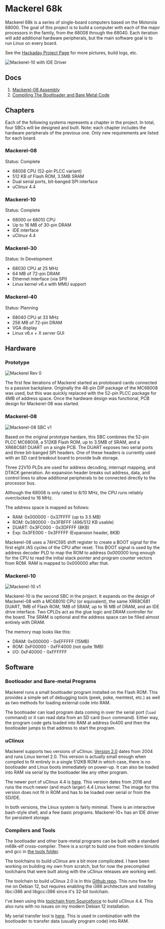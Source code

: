 # Mackerel 68k

Mackerel 68k is a series of single-board computers based on the Motorola 68000. The goal of this project is to build a computer with each of the major processors in the family, from the 68008 through the 68040. Each iteration will add additional hardware peripherals, but the main software goal is to run Linux on every board.

See the [Hackaday Project Page](https://hackaday.io/project/183861-mackerel-68k-computer) for more pictures, build logs, etc.

![Mackerel-10 with IDE Driver](media/images/mackerel-10-v1-with-drive.jpg)

## Docs

1. [Mackerel-08 Assembly](docs/mackerel-08-board-assembly.md)
2. [Compiling The Bootloader and Bare Metal Code](docs/compiling-bootloader.md)

## Chapters

Each of the following systems represents a chapter in the project. In total, four SBCs will be designed and built. Note: each chapter includes the hardware peripherals of the previous one. Only new requirements are listed for each board.

### Mackerel-08
Status: Complete

- 68008 CPU (52-pin PLCC variant)
- 512 KB of Flash ROM, 3.5MB SRAM
- Dual serial ports, bit-banged SPI interface
- uClinux 4.4

### Mackerel-10
Status: Complete

- 68000 or 68010 CPU
- Up to 16 MB of 30-pin DRAM
- IDE interface
- uClinux 4.4

### Mackerel-30
Status: In Development

- 68030 CPU at 25 MHz
- 64 MB of 72-pin DRAM
- Ethernet interface (via SPI)
- Linux kernel v6.x with MMU support

### Mackerel-40
Status: Planning

- 68040 CPU at 33 MHz
- 256 MB of 72-pin DRAM
- VGA display
- Linux v6.x + X server GUI

## Hardware

### Prototype

![Mackerel Rev 0](media/images/mackerel-08-rev0.jpg)

The first few iterations of Mackerel started as protoboard cards connected to a passive backplane. Originally the 48-pin DIP package of the MC68008 was used, but this was quickly replaced with the 52-pin PLCC package for 4MB of address space. Once the hardware design was functional, PCB design for Mackerel-08 was started.

### Mackerel-08

![Mackerel-08 SBC v1](media/images/mackerel-08-v1.1_cropped.jpg)

Based on the original prototype hardare, this SBC combines the 52-pin PLCC MC68008, a 512KB Flash ROM, up to 3.5MB of SRAM, and a XR68C681 DUART on a single PCB. The DUART exposes two serial ports and three bit-banged SPI headers. One of these headers is currently used with an SD card breakout board to provide bulk storage.

Three 22V10 PLDs are used for address decoding, interrupt mapping, and DTACK generation. An expansion header breaks out address, data, and control lines to allow additional peripherals to be connected directly to the processor bus.

Although the 68008 is only rated to 8/10 MHz, the CPU runs reliably overclocked to 16 MHz.

The address space is mapped as follows:

- RAM:    0x000000 - 0x37FFFF (up to 3.5 MB)
- ROM:    0x380000 - 0x3FBFFF (496/512 KB usable)
- DUART:  0x3FC000 - 0x3DFFFF (8KB)
- Exp:    0x3FE000 - 0x3FFFFF (Expansion header, 8KB)

Mackerel-08 uses a 74HC595 shift register to create a BOOT signal for the first eight /AS cycles of the CPU after reset. This BOOT signal is used by the address decoder PLD to map the ROM to address 0x000000 long enough for the CPU to read the initial stack pointer and program counter vectors from ROM. RAM is mapped to 0x000000 after that.

### Mackerel-10

![Mackerel-10 v1](media/images/mackerel-10-v1_cropped.jpg)

Mackerel-10 is the second SBC in the project. It expands on the design of Mackerel-08 with a MC68010 CPU (or equivalent), the same XR68C681 DUART, 1MB of Flash ROM, 1MB of SRAM, up to 16 MB of DRAM, and an IDE drive interface. Two CPLDs act as the glue logic and DRAM controller for the board. The SRAM is optional and the address space can be filled almost entirely with DRAM.

The memory map looks like this:

- DRAM:     0x000000 - 0xEFFFFF (15MB)
- ROM:      0xF00000 - 0xFF4000 (not quite 1MB)
- I/O:      0xF40000 - 0xFFFFFF

## Software

### Bootloader and Bare-metal Programs
Mackerel runs a small bootloader program installed on the Flash ROM. This provides a simple set of debugging tools (peek, poke, memtest, etc.) as well as two methods for loading external code into RAM.

The bootloader can load program data coming in over the serial port (`load` command) or it can read data from an SD card (`boot` command). Either way, the program code gets loaded into RAM at address 0x400 and then the bootloader jumps to that address to start the program.

### uClinux
Mackerel supports two versions of uClinux. [Version 2.0](https://github.com/crmaykish/mackerel-uclinux-20040218) dates from 2004 and runs Linux kernel 2.0. This version is actually small enough when compiled to fit entirely in a single 512KB ROM in which case, there is no bootloader and Linux boots immediately on power-up. It can also be loaded into RAM via serial by the bootloader like any other program.

The newer port of uClinux 4.4 is [here](https://github.com/crmaykish/mackerel-uclinux-20160919). This version dates from 2016 and runs the much newer (and much larger) 4.4 Linux kernel. The image for this version does not fit in ROM and has to be loaded over serial or from the SD/IDE.

In both versions, the Linux system is fairly minimal. There is an interactive bash-style shell, and a few basic programs. Mackerel-10+ has an IDE driver for persistent storage.

### Compilers and Tools
The bootloader and other bare-metal programs can be built with a standard m68k-elf cross-compiler. There is a script to build one from modern binutils and gcc in [the tools folder](tools/build_cross_compiler.sh).

The toolchains to build uClinux are a bit more complicated. I have been working on building my own from scratch, but for now the precompiled toolchains that were built along with the uClinux releases are working well.

The toolchain to build uClinux 2.0 is in this [Github repo](https://github.com/crmaykish/mackerel-m68k-elf-tools-2003). This runs fine for me on Debian 12, but requires enabling the i386 architecture and installing libc:i386 and libgcc:i386 since it's 32-bit toolchain.

I've been using this [toolchain from Sourceforce](https://sourceforge.net/projects/uclinux/files/Tools/m68k-uclinux-20160822/m68k-uclinux-tools-20160822.tar.bz2/download) to build uClinux 4.4. This also runs with no issues on my modern Debian 12 installation.

My serial transfer tool is [here](https://github.com/crmaykish/ctt). This is used in combination with the bootloader to transfer data (usually program code) into RAM.
